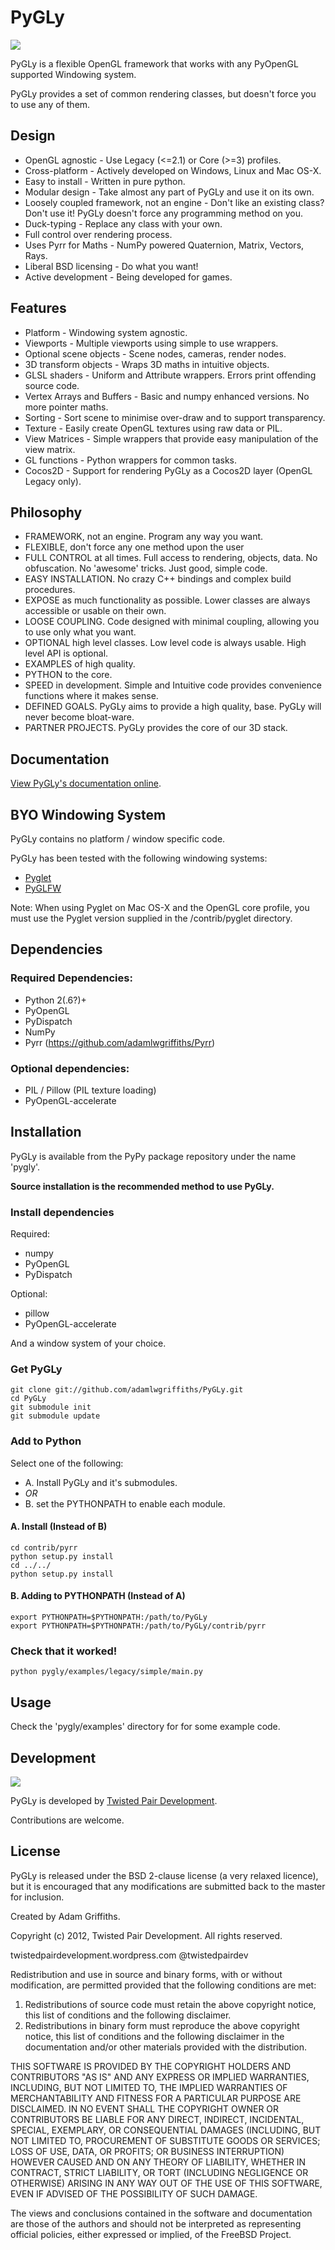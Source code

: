 PyGLy
=====================

<img src="https://github.com/adamlwgriffiths/PyGLy/raw/master/logo/pygly-300x160.png">

PyGLy is a flexible OpenGL framework that works with any PyOpenGL supported Windowing system.

PyGLy provides a set of common rendering classes, but doesn't force you to use any of them.


Design
-----------------------

   * OpenGL agnostic - Use Legacy (<=2.1) or Core (>=3) profiles.
   * Cross-platform - Actively developed on Windows, Linux and Mac OS-X.
   * Easy to install - Written in pure python.
   * Modular design - Take almost any part of PyGLy and use it on its own.
   * Loosely coupled framework, not an engine - Don't like an existing class? Don't use it! PyGLy doesn't force any programming method on you.
   * Duck-typing - Replace any class with your own.
   * Full control over rendering process.
   * Uses Pyrr for Maths - NumPy powered Quaternion, Matrix, Vectors, Rays.
   * Liberal BSD licensing - Do what you want!
   * Active development - Being developed for games.


Features
-----------------------
   * Platform - Windowing system agnostic.
   * Viewports - Multiple viewports using simple to use wrappers.
   * Optional scene objects - Scene nodes, cameras, render nodes.
   * 3D transform objects - Wraps 3D maths in intuitive objects.
   * GLSL shaders - Uniform and Attribute wrappers. Errors print offending source code.
   * Vertex Arrays and Buffers - Basic and numpy enhanced versions. No more pointer maths.
   * Sorting - Sort scene to minimise over-draw and to support transparency.
   * Texture - Easily create OpenGL textures using raw data or PIL.
   * View Matrices - Simple wrappers that provide easy manipulation of the view matrix.
   * GL functions - Python wrappers for common tasks.
   * Cocos2D - Support for rendering PyGLy as a Cocos2D layer (OpenGL Legacy only).


Philosophy
-----------------------

   * FRAMEWORK, not an engine. Program any way you want.
   * FLEXIBLE, don't force any one method upon the user
   * FULL CONTROL at all times. Full access to rendering, objects, data. No obfuscation. No 'awesome' tricks. Just good, simple code.
   * EASY INSTALLATION. No crazy C++ bindings and complex build procedures.
   * EXPOSE as much functionality as possible. Lower classes are always accessible or usable on their own.
   * LOOSE COUPLING. Code designed with minimal coupling, allowing you to use only what you want.
   * OPTIONAL high level classes. Low level code is always usable. High level API is optional.
   * EXAMPLES of high quality.
   * PYTHON to the core.
   * SPEED in development. Simple and Intuitive code provides convenience functions where it makes sense.
   * DEFINED GOALS. PyGLy aims to provide a high quality, base. PyGLy will never become bloat-ware.
   * PARTNER PROJECTS. PyGLy provides the core of our 3D stack.


Documentation
-------------

[View PyGLy's documentation online](https://pygly.readthedocs.org/en/latest/).


BYO Windowing System
--------------------
PyGLy contains no platform / window specific code.

PyGLy has been tested with the following windowing systems:

   * [Pyglet](http://pyglet.org/)
   * [PyGLFW](https://github.com/nightcracker/pyglfw)


Note: When using Pyglet on Mac OS-X and the OpenGL core profile, you must use the Pyglet version supplied in the /contrib/pyglet directory.


Dependencies
-----------------------

### Required Dependencies:
   * Python 2(.6?)+
   * PyOpenGL
   * PyDispatch
   * NumPy
   * Pyrr (https://github.com/adamlwgriffiths/Pyrr)

### Optional dependencies:

   * PIL / Pillow (PIL texture loading)
   * PyOpenGL-accelerate


Installation
-----------------------

PyGLy is available from the PyPy package repository under the name 'pygly'.

**Source installation is the recommended method to use PyGLy.**


### Install dependencies

Required:
   * numpy
   * PyOpenGL
   * PyDispatch

Optional:
   * pillow
   * PyOpenGL-accelerate

And a window system of your choice.


### Get PyGLy

```
git clone git://github.com/adamlwgriffiths/PyGLy.git
cd PyGLy
git submodule init
git submodule update
```

### Add to Python

Select one of the following:
   * A. Install PyGLy and it's submodules.
   * *OR*
   * B. set the PYTHONPATH to enable each module.


#### A. Install (Instead of B)
```
cd contrib/pyrr
python setup.py install
cd ../../
python setup.py install
```


#### B. Adding to PYTHONPATH (Instead of A)
```
export PYTHONPATH=$PYTHONPATH:/path/to/PyGLy
export PYTHONPATH=$PYTHONPATH:/path/to/PyGLy/contrib/pyrr
```


### Check that it worked!
```
python pygly/examples/legacy/simple/main.py
```


Usage
-----------------------

Check the 'pygly/examples' directory for for some example code.


Development
-----------------------

<img src="http://twistedpairdevelopment.files.wordpress.com/2010/10/twisted_pair-0086.png">

PyGLy is developed by [Twisted Pair Development](http://twistedpairdevelopment.wordpress.com).

Contributions are welcome.

License
-----------------------

PyGLy is released under the BSD 2-clause license (a very relaxed licence), but it is encouraged that any modifications are submitted back to the master for inclusion.

Created by Adam Griffiths.

Copyright (c) 2012, Twisted Pair Development.
All rights reserved.

twistedpairdevelopment.wordpress.com
@twistedpairdev

Redistribution and use in source and binary forms, with or without
modification, are permitted provided that the following conditions are met: 

1. Redistributions of source code must retain the above copyright notice, this list of conditions and the following disclaimer. 
2. Redistributions in binary form must reproduce the above copyright notice, this list of conditions and the following disclaimer in the documentation and/or other materials provided with the distribution. 

THIS SOFTWARE IS PROVIDED BY THE COPYRIGHT HOLDERS AND CONTRIBUTORS "AS IS" AND
ANY EXPRESS OR IMPLIED WARRANTIES, INCLUDING, BUT NOT LIMITED TO, THE IMPLIED
WARRANTIES OF MERCHANTABILITY AND FITNESS FOR A PARTICULAR PURPOSE ARE
DISCLAIMED. IN NO EVENT SHALL THE COPYRIGHT OWNER OR CONTRIBUTORS BE LIABLE FOR
ANY DIRECT, INDIRECT, INCIDENTAL, SPECIAL, EXEMPLARY, OR CONSEQUENTIAL DAMAGES
(INCLUDING, BUT NOT LIMITED TO, PROCUREMENT OF SUBSTITUTE GOODS OR SERVICES;
LOSS OF USE, DATA, OR PROFITS; OR BUSINESS INTERRUPTION) HOWEVER CAUSED AND
ON ANY THEORY OF LIABILITY, WHETHER IN CONTRACT, STRICT LIABILITY, OR TORT
(INCLUDING NEGLIGENCE OR OTHERWISE) ARISING IN ANY WAY OUT OF THE USE OF THIS
SOFTWARE, EVEN IF ADVISED OF THE POSSIBILITY OF SUCH DAMAGE.

The views and conclusions contained in the software and documentation are those
of the authors and should not be interpreted as representing official policies, 
either expressed or implied, of the FreeBSD Project.
